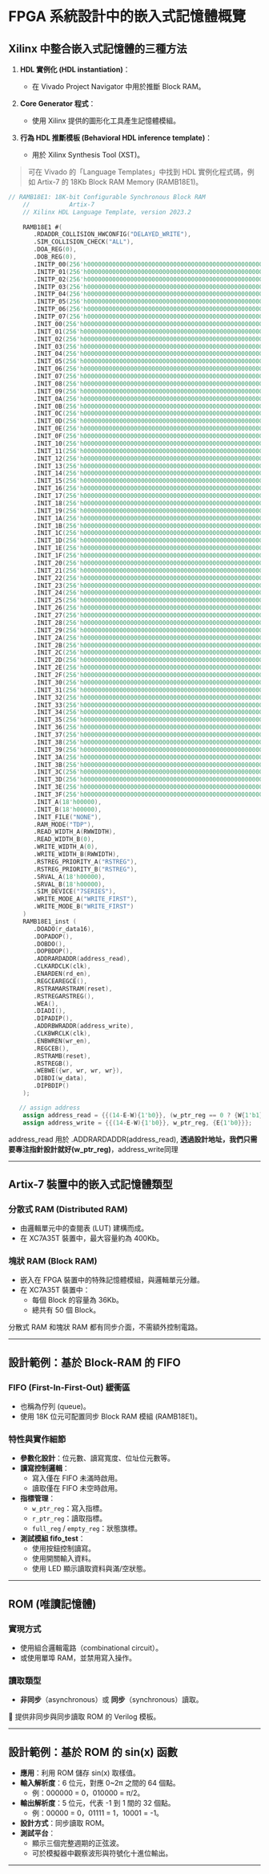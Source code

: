# FPGA 系統設計中的嵌入式記憶體概覽

## Xilinx 中整合嵌入式記憶體的三種方法

1. **HDL 實例化 (HDL instantiation)**：
   - 在 Vivado Project Navigator 中用於推斷 Block RAM。

2. **Core Generator 程式**：
   - 使用 Xilinx 提供的圖形化工具產生記憶體模組。

3. **行為 HDL 推斷模板 (Behavioral HDL inference template)**：
   - 用於 Xilinx Synthesis Tool (XST)。

> 可在 Vivado 的「Language Templates」中找到 HDL 實例化程式碼，例如 Artix-7 的 18Kb Block RAM Memory (RAMB18E1)。

```Verilog
// RAMB18E1: 18K-bit Configurable Synchronous Block RAM
    //           Artix-7
    // Xilinx HDL Language Template, version 2023.2
 
    RAMB18E1 #(
       .RDADDR_COLLISION_HWCONFIG("DELAYED_WRITE"),
       .SIM_COLLISION_CHECK("ALL"),
       .DOA_REG(0),
       .DOB_REG(0),
       .INITP_00(256'h0000000000000000000000000000000000000000000000000000000000000000),
       .INITP_01(256'h0000000000000000000000000000000000000000000000000000000000000000),
       .INITP_02(256'h0000000000000000000000000000000000000000000000000000000000000000),
       .INITP_03(256'h0000000000000000000000000000000000000000000000000000000000000000),
       .INITP_04(256'h0000000000000000000000000000000000000000000000000000000000000000),
       .INITP_05(256'h0000000000000000000000000000000000000000000000000000000000000000),
       .INITP_06(256'h0000000000000000000000000000000000000000000000000000000000000000),
       .INITP_07(256'h0000000000000000000000000000000000000000000000000000000000000000),
       .INIT_00(256'h0000000000000000000000000000000000000000000000000000000000000000),
       .INIT_01(256'h0000000000000000000000000000000000000000000000000000000000000000),
       .INIT_02(256'h0000000000000000000000000000000000000000000000000000000000000000),
       .INIT_03(256'h0000000000000000000000000000000000000000000000000000000000000000),
       .INIT_04(256'h0000000000000000000000000000000000000000000000000000000000000000),
       .INIT_05(256'h0000000000000000000000000000000000000000000000000000000000000000),
       .INIT_06(256'h0000000000000000000000000000000000000000000000000000000000000000),
       .INIT_07(256'h0000000000000000000000000000000000000000000000000000000000000000),
       .INIT_08(256'h0000000000000000000000000000000000000000000000000000000000000000),
       .INIT_09(256'h0000000000000000000000000000000000000000000000000000000000000000),
       .INIT_0A(256'h0000000000000000000000000000000000000000000000000000000000000000),
       .INIT_0B(256'h0000000000000000000000000000000000000000000000000000000000000000),
       .INIT_0C(256'h0000000000000000000000000000000000000000000000000000000000000000),
       .INIT_0D(256'h0000000000000000000000000000000000000000000000000000000000000000),
       .INIT_0E(256'h0000000000000000000000000000000000000000000000000000000000000000),
       .INIT_0F(256'h0000000000000000000000000000000000000000000000000000000000000000),
       .INIT_10(256'h0000000000000000000000000000000000000000000000000000000000000000),
       .INIT_11(256'h0000000000000000000000000000000000000000000000000000000000000000),
       .INIT_12(256'h0000000000000000000000000000000000000000000000000000000000000000),
       .INIT_13(256'h0000000000000000000000000000000000000000000000000000000000000000),
       .INIT_14(256'h0000000000000000000000000000000000000000000000000000000000000000),
       .INIT_15(256'h0000000000000000000000000000000000000000000000000000000000000000),
       .INIT_16(256'h0000000000000000000000000000000000000000000000000000000000000000),
       .INIT_17(256'h0000000000000000000000000000000000000000000000000000000000000000),
       .INIT_18(256'h0000000000000000000000000000000000000000000000000000000000000000),
       .INIT_19(256'h0000000000000000000000000000000000000000000000000000000000000000),
       .INIT_1A(256'h0000000000000000000000000000000000000000000000000000000000000000),
       .INIT_1B(256'h0000000000000000000000000000000000000000000000000000000000000000),
       .INIT_1C(256'h0000000000000000000000000000000000000000000000000000000000000000),
       .INIT_1D(256'h0000000000000000000000000000000000000000000000000000000000000000),
       .INIT_1E(256'h0000000000000000000000000000000000000000000000000000000000000000),
       .INIT_1F(256'h0000000000000000000000000000000000000000000000000000000000000000),
       .INIT_20(256'h0000000000000000000000000000000000000000000000000000000000000000),
       .INIT_21(256'h0000000000000000000000000000000000000000000000000000000000000000),
       .INIT_22(256'h0000000000000000000000000000000000000000000000000000000000000000),
       .INIT_23(256'h0000000000000000000000000000000000000000000000000000000000000000),
       .INIT_24(256'h0000000000000000000000000000000000000000000000000000000000000000),
       .INIT_25(256'h0000000000000000000000000000000000000000000000000000000000000000),
       .INIT_26(256'h0000000000000000000000000000000000000000000000000000000000000000),
       .INIT_27(256'h0000000000000000000000000000000000000000000000000000000000000000),
       .INIT_28(256'h0000000000000000000000000000000000000000000000000000000000000000),
       .INIT_29(256'h0000000000000000000000000000000000000000000000000000000000000000),
       .INIT_2A(256'h0000000000000000000000000000000000000000000000000000000000000000),
       .INIT_2B(256'h0000000000000000000000000000000000000000000000000000000000000000),
       .INIT_2C(256'h0000000000000000000000000000000000000000000000000000000000000000),
       .INIT_2D(256'h0000000000000000000000000000000000000000000000000000000000000000),
       .INIT_2E(256'h0000000000000000000000000000000000000000000000000000000000000000),
       .INIT_2F(256'h0000000000000000000000000000000000000000000000000000000000000000),
       .INIT_30(256'h0000000000000000000000000000000000000000000000000000000000000000),
       .INIT_31(256'h0000000000000000000000000000000000000000000000000000000000000000),
       .INIT_32(256'h0000000000000000000000000000000000000000000000000000000000000000),
       .INIT_33(256'h0000000000000000000000000000000000000000000000000000000000000000),
       .INIT_34(256'h0000000000000000000000000000000000000000000000000000000000000000),
       .INIT_35(256'h0000000000000000000000000000000000000000000000000000000000000000),
       .INIT_36(256'h0000000000000000000000000000000000000000000000000000000000000000),
       .INIT_37(256'h0000000000000000000000000000000000000000000000000000000000000000),
       .INIT_38(256'h0000000000000000000000000000000000000000000000000000000000000000),
       .INIT_39(256'h0000000000000000000000000000000000000000000000000000000000000000),
       .INIT_3A(256'h0000000000000000000000000000000000000000000000000000000000000000),
       .INIT_3B(256'h0000000000000000000000000000000000000000000000000000000000000000),
       .INIT_3C(256'h0000000000000000000000000000000000000000000000000000000000000000),
       .INIT_3D(256'h0000000000000000000000000000000000000000000000000000000000000000),
       .INIT_3E(256'h0000000000000000000000000000000000000000000000000000000000000000),
       .INIT_3F(256'h0000000000000000000000000000000000000000000000000000000000000000),
       .INIT_A(18'h00000),
       .INIT_B(18'h00000),
       .INIT_FILE("NONE"),
       .RAM_MODE("TDP"),
       .READ_WIDTH_A(RWWIDTH),        
       .READ_WIDTH_B(0),                        
       .WRITE_WIDTH_A(0),                               
       .WRITE_WIDTH_B(RWWIDTH),
       .RSTREG_PRIORITY_A("RSTREG"),
       .RSTREG_PRIORITY_B("RSTREG"),
       .SRVAL_A(18'h00000),
       .SRVAL_B(18'h00000),
       .SIM_DEVICE("7SERIES"),
       .WRITE_MODE_A("WRITE_FIRST"),
       .WRITE_MODE_B("WRITE_FIRST")
    )
    RAMB18E1_inst (
       .DOADO(r_data16),           
       .DOPADOP(),            
       .DOBDO(),             
       .DOPBDOP(),             
       .ADDRARDADDR(address_read),     
       .CLKARDCLK(clk),         
       .ENARDEN(rd_en),            
       .REGCEAREGCE(),     
       .RSTRAMARSTRAM(reset), 
       .RSTREGARSTREG(), 
       .WEA(),                   
       .DIADI(),               
       .DIPADIP(),             
       .ADDRBWRADDR(address_write),     
       .CLKBWRCLK(clk),       
       .ENBWREN(wr_en),        
       .REGCEB(),               
       .RSTRAMB(reset),             
       .RSTREGB(),             
       .WEBWE({wr, wr, wr, wr}),               
       .DIBDI(w_data),                
       .DIPBDIP()              
    );

   // assign address
	assign address_read = {{(14-E-W){1'b0}}, (w_ptr_reg == 0 ? {W{1'b1}} : w_ptr_reg - 1), {E{1'b0}}};
	assign address_write = {{(14-E-W){1'b0}}, w_ptr_reg, {E{1'b0}}}; 

```
address_read 用於 .ADDRARDADDR(address_read), **透過設計地址，我們只需要專注指針設計就好(w_ptr_reg)**，address_write同理

---

## Artix-7 裝置中的嵌入式記憶體類型

### 分散式 RAM (Distributed RAM)
- 由邏輯單元中的查閱表 (LUT) 建構而成。
- 在 XC7A35T 裝置中，最大容量約為 400Kb。

### 塊狀 RAM (Block RAM)
- 嵌入在 FPGA 裝置中的特殊記憶體模組，與邏輯單元分離。
- 在 XC7A35T 裝置中：
  - 每個 Block 的容量為 36Kb。
  - 總共有 50 個 Block。

分散式 RAM 和塊狀 RAM 都有同步介面，不需額外控制電路。

---

## 設計範例：基於 Block-RAM 的 FIFO

### FIFO (First-In-First-Out) 緩衝區
- 也稱為佇列 (queue)。
- 使用 18K 位元可配置同步 Block RAM 模組 (RAMB18E1)。

### 特性與實作細節
- **參數化設計**：位元數、讀寫寬度、位址位元數等。
- **讀寫控制邏輯**：
  - 寫入僅在 FIFO 未滿時啟用。
  - 讀取僅在 FIFO 未空時啟用。
- **指標管理**：
  - `w_ptr_reg`：寫入指標。
  - `r_ptr_reg`：讀取指標。
  - `full_reg` / `empty_reg`：狀態旗標。
- **測試模組 fifo_test**：
  - 使用按鈕控制讀寫。
  - 使用開關輸入資料。
  - 使用 LED 顯示讀取資料與滿/空狀態。

---

## ROM (唯讀記憶體)

### 實現方式
- 使用組合邏輯電路（combinational circuit）。
- 或使用單埠 RAM，並禁用寫入操作。

### 讀取類型
- **非同步**（asynchronous）或 **同步**（synchronous）讀取。

📌 提供非同步與同步讀取 ROM 的 Verilog 模板。

---

## 設計範例：基於 ROM 的 sin(x) 函數

- **應用**：利用 ROM 儲存 sin(x) 取樣值。
- **輸入解析度**：6 位元，對應 0~2π 之間的 64 個點。
  - 例：000000 = 0，010000 = π/2。
- **輸出解析度**：5 位元，代表 -1 到 1 間的 32 個點。
  - 例：00000 = 0，01111 = 1，10001 = -1。
- **設計方式**：同步讀取 ROM。
- **測試平台**：
  - 顯示三個完整週期的正弦波。
  - 可於模擬器中觀察波形與符號化十進位輸出。

---
